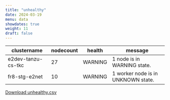 ```yaml
---
title: "unhealthy"
date: 2024-03-19
menu: data
showdates: true
weight: 11
draft: false
---
```

<!--more-->
| clustername        | nodecount | health  | message                            |
| ------------------ | --------- | ------- | ---------------------------------- |
| e2dev-tanzu-cs-tkc |        27 | WARNING | 1 node is in WARNING state.        |
| fr8-stg-e2net      |        10 | WARNING | 1 worker node is in UNKNOWN state. |
[Download unhealthy.csv](/csv/unhealthy.csv)
